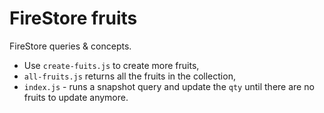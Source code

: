 # FireStore fruits

FireStore queries & concepts.

* Use `create-fuits.js` to create more fruits,
* `all-fruits.js` returns all the fruits in the collection,
* `index.js` - runs a snapshot query and update the `qty` until there are no fruits to update anymore.



